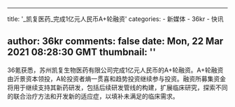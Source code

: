 
---
title: '_凯复医药_完成1亿元人民币A+轮融资'
categories: 
    - 新媒体
    - 36kr
    - 快讯

author: 36kr
comments: false
date: Mon, 22 Mar 2021 08:28:30 GMT
thumbnail: ''
---

<div>   
36氪获悉，苏州凯复生物医药有限公司完成1亿元人民币的A+轮融资。A+轮融资由沂景资本领投，A轮投资者熵一贯喜和趋势投资继续参与投资。融资所募集资金将用于继续支持其新药研发，包括后续研发管线的构建，扩展临床研究，探索不同的联合治疗方法和开发新的适应症，以填补未满足的临床需求。  
</div>
            